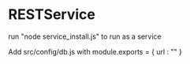 # RESTService

run "node service_install.js" to run as a service

Add src/config/db.js with module.exports = {
                                url : ""
                          } 
